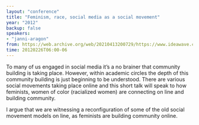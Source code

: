 ```yaml
---
layout: "conference"
title: "Feminism, race, social media as a social movement"
year: "2012"
backup: false
speakers:
- "janni-aragon"
from: https://web.archive.org/web/20210413200729/https://www.ideawave.ca/2012-conference/feminism-race-social-media-as-a-social-movement
time: 20120226T06:00-06
---
```


To many of us engaged in social media it’s a no brainer that community
building is taking place. However, within academic circles the depth of this
community building is just beginning to be understood. There are various
social movements taking place online and this short talk will speak to how
feminists, women of color (racialized women) are connecting on line and
building community.

I argue that we are witnessing a reconfiguration of some of the old social
movement models on line, as feminists are building community online.
